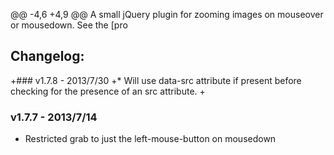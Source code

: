 @@ -4,6 +4,9 @@ A small jQuery plugin for zooming images on mouseover or mousedown. See the [pro
  
 ## Changelog:
 
+### v1.7.8 - 2013/7/30
+* Will use data-src attribute if present before checking for the presence of an src attribute.
+
 ### v1.7.7 - 2013/7/14
 * Restricted grab to just the left-mouse-button on mousedown
 
